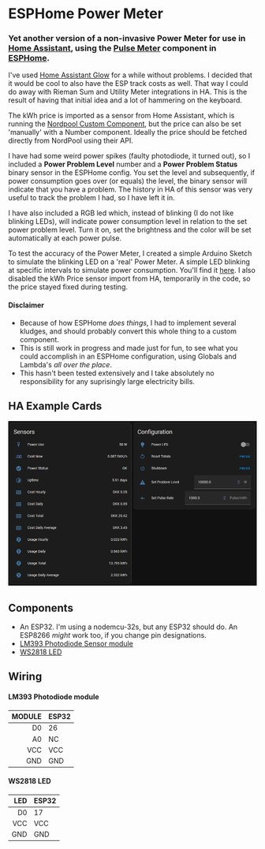 ESPHome Power Meter
====================

### Yet another version of a non-invasive Power Meter for use in [Home Assistant](https://www.home-assistant.io/), using the [Pulse Meter](https://esphome.io/components/sensor/pulse_meter.html) component in [ESPHome](https://esphome.io/). ###


I've used [Home Assistant Glow](https://github.com/klaasnicolaas/home-assistant-glow) for a while without problems. I decided that it would be cool to also have the ESP track costs as well. That way I could do away with Rieman Sum and Utility Meter integrations in HA. This is the result of having that initial idea and a lot of hammering on the keyboard.

The kWh price is imported as a sensor from Home Assistant, which is running the [Nordpool Custom Component](https://github.com/custom-components/nordpool), but the price can also be set 'manually' with a Number component. Ideally the price should be fetched directly from NordPool using their API.

I have had some weird power spikes (faulty photodiode, it turned out), so I included a **Power Problem Level** number and a **Power Problem Status** binary sensor in the ESPHome config. You set the level and subsequently, if power consumption goes over (or equals) the level, the binary sensor will indicate that you have a problem. The history in HA of this sensor was very useful to track the problem I had, so I have left it in.

I have also included a RGB led which, instead of blinking (I do not like blinking LEDs), will indicate power consumption level in relation to the set power problem level. Turn it on, set the brightness and the color will be set automatically at each power pulse.

To test the accuracy of the Power Meter, I created a simple Arduino Sketch to simulate the blinking LED on a 'real' Power Meter. A simple LED blinking at specific intervals to simulate power consumption. You'll find it [here](https://github.com/zenzay/arduino-projects/tree/main/power-meter-pulse-led). I also disabled the kWh Price sensor import from HA, temporarily in the code, so the price stayed fixed during testing.

#### Disclaimer

* Because of how ESPHome *does things*, I had to implement several kludges, and should probably convert this whole thing to a custom component.
* This is still work in progress and made just for fun, to see what you could accomplish in an ESPHome configuration, using Globals and Lambda's *all over the place*.
* This hasn't been tested extensively and I take absolutely no responsibility for any suprisingly large electricity bills.



## HA Example Cards ##
![HA Example Cards](./assets/images/pm-sensors.png)


Components
-----------

* An ESP32. I'm using a nodemcu-32s, but any ESP32 should do. An ESP8266 *might* work too, if you change pin designations.
* [LM393 Photodiode Sensor module](https://www.mysensors.org/build/light-lm393)
* [WS2818 LED](https://randomnerdtutorials.com/guide-for-ws2812b-addressable-rgb-led-strip-with-arduino/)


Wiring
-------

#### LM393 Photodiode module ####
| MODULE | ESP32 |
|-------:|-------|
|    D0  |   26  |
|    A0  |   NC  |
|   VCC  |  VCC  |
|   GND  |  GND  |

#### WS2818 LED ####
| LED  | ESP32 |
|-----:|-------|
|   D0 |   17  |
|  VCC |  VCC  |
|  GND |  GND  |

